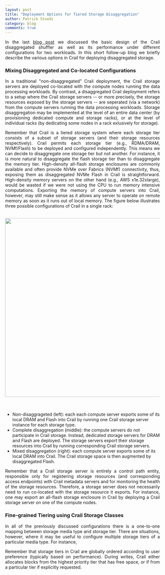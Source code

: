 ```yaml
---
layout: post
title: "Deployment Options for Tiered Storage Disaggregation"
author: Patrick Stuedi
category: blog
comments: true
---
```


<div style="text-align: justify"> 
<p>
In the last <a href="http://crail.incubator.apache.org/blog/2019/03/disaggregation.html">blog post</a> we discussed the basic design of the Crail disaggregated shuffler as well as its performance under different configurations for two workloads. In this short follow-up blog we briefly describe the various options in Crail for deploying disaggregated storage. 
</p>
</div>

### Mixing Disaggregated and Co-located Configurations

<div style="text-align: justify"> 
<p>
In a traditional "non-disaggregated" Crail deployment, the Crail storage servers are deployed co-located with the compute nodes running the data processing workloads. By contrast, a disaggregated Crail deployment refers to a setup where the Crail storage servers -- or more precisely, the storage resources exposed by the storage servers -- are seperated (via a network) from the compute servers running the data processing workloads. Storage disaggregation may be implemented at the level of an entire data center (by provisioning dedicated compute and storage racks), or at the level of individual racks (by dedicating some nodes in a rack exlusively for storage). 
</p>
</div>

<div style="text-align: justify"> 
<p>
Remember that Crail is a tiered storage system where each storage tier consists of a subset of storage servers (and their storage resources respectively). Crail permits each storage tier (e.g., RDMA/DRAM, NVMf/Flash) to be deployed and configured independently. This means we can decide to disaggregate one storage tier but not another. For instance, it is more natural to disaggregate the flash storage tier than to disaggregate the memory tier. High-density all-flash storage enclosures are commonly available and often provide NVMe over Fabrics (NVMf) connectivity, thus, exposing them as disaggregated NVMe Flash in Crail is straightforward. High-density memory servers on the other hand (e.g., AWS x1e.32xlarge), would be wasted if we were not using the CPU to run memory intensive computations. Exporting the memory of compute servers into Crail, however, may still make sense as it allows any server to operate on remote memory as soon as it runs out of local memory. The figure below illustrates three possible configurations of Crail in a single rack: 
 </p>
</div>

<br>
<div style="text-align:center"><img src ="http://127.0.0.1:4000/img/blog/deployment/three_options.svg" width="580"></div>
<br> 
<br>

* Non-disaggrageted (left): each each compute server exports some of its local DRAM and Flash into Crail by running one Crail storage server instance for each storage type.
* Complete disaggregation (middle): the compute servers do not participate in Crail storage. Instead, dedicated storage servers for DRAM and Flash are deployed. The storage servers export their storage resources into Crail by running corresponding Crail storage servers.
* Mixed disaggregation (right): each compute server exports some of its local DRAM into Crail. The Crail storage space is then augmented by disaggregated Flash. 

<div style="text-align: justify"> 
<p>
Remember that a Crail storage server is entirely a control path entity, responsible only for registering storage resources (and corresponding access endpoints) with Crail metadata servers and for monitoring the health of the storage resources. Therefore, a storage server does not necessarily need to run co-located with the storage resource it exports. For instance, one may export an all-flash storage enclosure in Crail by deploying a Crail storage server on one of the compute nodes. 
 </p>
 </div>
 
### Fine-grained Tiering using Crail Storage Classes

<div style="text-align: justify"> 
<p>
In all of the previously discussed configurations there is a one-to-one mapping between storage media type and storage tier. There are situations, however, where it may be useful to configure multiple storage tiers of a particular media type. For instance, 
 </p> 
 
<p>
Remember that storage tiers in Crail are globally ordered according to user preference (typically based on performance). During writes, Crail either allocates blocks from the highest priority tier that has free space, or if from a particular tier if explicitly requested.  
 </p>
 </div>
 

